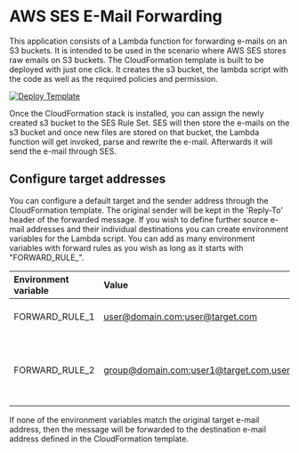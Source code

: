 # AWS SES E-Mail Forwarding

This application consists of a Lambda function for forwarding e-mails on an S3 buckets. It is intended to be used in the scenario where AWS SES stores raw emails on S3 buckets. The CloudFormation template is built to be deployed with just one click. It creates the s3 bucket, the lambda script with the code as well as the required policies and permission.

<a href="https://console.aws.amazon.com/cloudformation/home?region=eu-west-1#/stacks/new?stackName=aws-ses-mail-forward&templateURL=https%3A%2F%2Fraw.githubusercontent.com%2Fjankammerath%2Faws-ses-email-forward%2Fmaster%2Ftemplate.yaml">
    <img src="https://s3.amazonaws.com/cloudformation-examples/cloudformation-launch-stack.png" alt="Deploy Template" />
</a>

Once the CloudFormation stack is installed, you can assign the newly created s3 bucket to the SES Rule Set. SES will then store the e-mails on the s3 bucket and once new files are stored on that bucket, the Lambda function will get invoked, parse and rewrite the e-mail. Afterwards it will send the e-mail through SES.

## Configure target addresses

You can configure a default target and the sender address through the CloudFormation template. The original sender will be kept in the 'Reply-To' header of the forwarded message. If you wish to define further source e-mail addresses and their individual destinations you can create environment variables for the Lambda script. You can add as many environment variables with forward rules as you wish as long as it starts with "FORWARD_RULE_".

| Environment variable           | Value                                              | Description                                                             |
| :------------------------------|:---------------------------------------------------|:------------------------------------------------------------------------|
| FORWARD_RULE_1                 | user@domain.com;user@target.com                    | Forwards from user@domain.com to user@target.com                        |
| FORWARD_RULE_2                 | group@domain.com;user1@target.com,user2@target.com | Forwards from group@domain.com to user1@target.com and user2@target.com |

If none of the environment variables match the original target e-mail address, then the message will be forwarded to the destination e-mail address defined in the CloudFormation template.